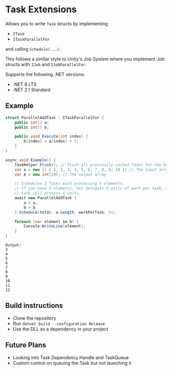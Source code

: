 # Task Extensions

Allows you to write `Task` structs by implementing

* `ITask`
* `ITaskParallelFor`

and calling `Schedule(...)`.

This follows a similar style to Unity's Job System where you implement Job structs with `IJob` and 
`IJobParallelFor`.

Supports the following .NET versions:
* .NET 8 LTS
* .NET 2.1 Standard

## Example
```cs
struct ParallelAddTask : ITaskParallelFor {
    public int[] a;
    public int[] b;

    public void Execute(int index) {
        b[index] = a[index] + 2;
    }
}

async void Example() {
    TaskHelper.Flush(); // Flush all previously cached Tasks for the GC to collect.
    var a = new [] { 1, 2, 3, 4, 5, 6, 7, 8, 9, 10 }; // The input array
    var b = new int[10]; // The output array

    // Schedules 2 Tasks each processing 5 elements.
    // If you have 9 elements, but delegate 5 units of work per task, then the last
    // task will process 4 units.
    await new ParallelAddTask {
        a = a,
        b = b
    }.Schedule(total: a.Length, workPerTask: 5);

    foreach (var element in b) {
        Console.WriteLine(element);
    }
}
```

```
Output:
3
4
5
6
7
8
9
10
11
12
```

## Build instructions
* Clone the repository
* Run `dotnet build --configuration Release`
* Use the DLL as a dependency in your project

## Future Plans
* Looking into Task Dependency Handle and TaskQueue
* Custom control on queuing the Task but not launching it
